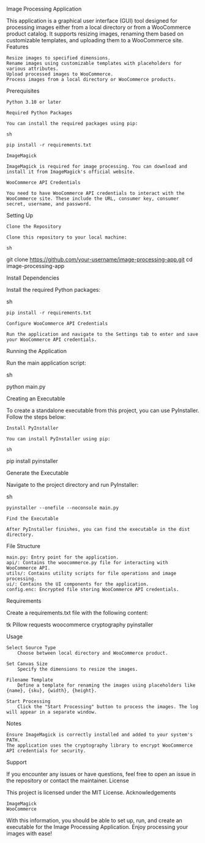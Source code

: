 Image Processing Application

This application is a graphical user interface (GUI) tool designed for processing images either from a local directory or from a WooCommerce product catalog. It supports resizing images, renaming them based on customizable templates, and uploading them to a WooCommerce site.
Features

    Resize images to specified dimensions.
    Rename images using customizable templates with placeholders for various attributes.
    Upload processed images to WooCommerce.
    Process images from a local directory or WooCommerce products.

Prerequisites

    Python 3.10 or later

    Required Python Packages

    You can install the required packages using pip:

    sh

    pip install -r requirements.txt

    ImageMagick

    ImageMagick is required for image processing. You can download and install it from ImageMagick's official website.

    WooCommerce API Credentials

    You need to have WooCommerce API credentials to interact with the WooCommerce site. These include the URL, consumer key, consumer secret, username, and password.

Setting Up

    Clone the Repository

    Clone this repository to your local machine:

    sh

git clone https://github.com/your-username/image-processing-app.git
cd image-processing-app

Install Dependencies

Install the required Python packages:

sh

    pip install -r requirements.txt

    Configure WooCommerce API Credentials

    Run the application and navigate to the Settings tab to enter and save your WooCommerce API credentials.

Running the Application

Run the main application script:

sh

python main.py

Creating an Executable

To create a standalone executable from this project, you can use PyInstaller. Follow the steps below:

    Install PyInstaller

    You can install PyInstaller using pip:

    sh

pip install pyinstaller

Generate the Executable

Navigate to the project directory and run PyInstaller:

sh

    pyinstaller --onefile --noconsole main.py

    Find the Executable

    After PyInstaller finishes, you can find the executable in the dist directory.

File Structure

    main.py: Entry point for the application.
    api/: Contains the woocommerce.py file for interacting with WooCommerce API.
    utils/: Contains utility scripts for file operations and image processing.
    ui/: Contains the UI components for the application.
    config.enc: Encrypted file storing WooCommerce API credentials.

Requirements

Create a requirements.txt file with the following content:

tk
Pillow
requests
woocommerce
cryptography
pyinstaller

Usage

    Select Source Type
        Choose between local directory and WooCommerce product.

    Set Canvas Size
        Specify the dimensions to resize the images.

    Filename Template
        Define a template for renaming the images using placeholders like {name}, {sku}, {width}, {height}.

    Start Processing
        Click the "Start Processing" button to process the images. The log will appear in a separate window.

Notes

    Ensure ImageMagick is correctly installed and added to your system's PATH.
    The application uses the cryptography library to encrypt WooCommerce API credentials for security.

Support

If you encounter any issues or have questions, feel free to open an issue in the repository or contact the maintainer.
License

This project is licensed under the MIT License.
Acknowledgements

    ImageMagick
    WooCommerce

With this information, you should be able to set up, run, and create an executable for the Image Processing Application. Enjoy processing your images with ease!